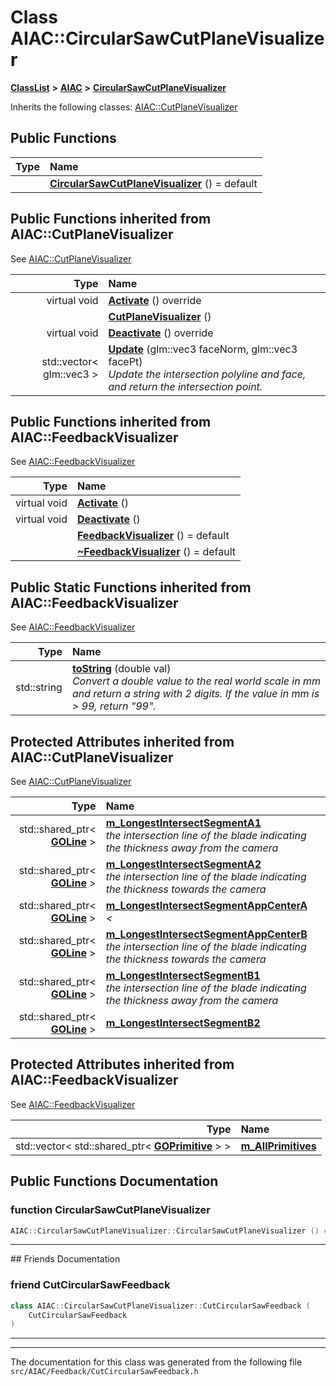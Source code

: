 

# Class AIAC::CircularSawCutPlaneVisualizer



[**ClassList**](annotated.md) **>** [**AIAC**](namespaceAIAC.md) **>** [**CircularSawCutPlaneVisualizer**](classAIAC_1_1CircularSawCutPlaneVisualizer.md)








Inherits the following classes: [AIAC::CutPlaneVisualizer](classAIAC_1_1CutPlaneVisualizer.md)










































































## Public Functions

| Type | Name |
| ---: | :--- |
|   | [**CircularSawCutPlaneVisualizer**](#function-circularsawcutplanevisualizer) () = default<br> |


## Public Functions inherited from AIAC::CutPlaneVisualizer

See [AIAC::CutPlaneVisualizer](classAIAC_1_1CutPlaneVisualizer.md)

| Type | Name |
| ---: | :--- |
| virtual void | [**Activate**](classAIAC_1_1CutPlaneVisualizer.md#function-activate) () override<br> |
|   | [**CutPlaneVisualizer**](classAIAC_1_1CutPlaneVisualizer.md#function-cutplanevisualizer) () <br> |
| virtual void | [**Deactivate**](classAIAC_1_1CutPlaneVisualizer.md#function-deactivate) () override<br> |
|  std::vector&lt; glm::vec3 &gt; | [**Update**](classAIAC_1_1CutPlaneVisualizer.md#function-update) (glm::vec3 faceNorm, glm::vec3 facePt) <br>_Update the intersection polyline and face, and return the intersection point._  |


## Public Functions inherited from AIAC::FeedbackVisualizer

See [AIAC::FeedbackVisualizer](classAIAC_1_1FeedbackVisualizer.md)

| Type | Name |
| ---: | :--- |
| virtual void | [**Activate**](classAIAC_1_1FeedbackVisualizer.md#function-activate) () <br> |
| virtual void | [**Deactivate**](classAIAC_1_1FeedbackVisualizer.md#function-deactivate) () <br> |
|   | [**FeedbackVisualizer**](classAIAC_1_1FeedbackVisualizer.md#function-feedbackvisualizer) () = default<br> |
|   | [**~FeedbackVisualizer**](classAIAC_1_1FeedbackVisualizer.md#function-feedbackvisualizer) () = default<br> |






## Public Static Functions inherited from AIAC::FeedbackVisualizer

See [AIAC::FeedbackVisualizer](classAIAC_1_1FeedbackVisualizer.md)

| Type | Name |
| ---: | :--- |
|  std::string | [**toString**](classAIAC_1_1FeedbackVisualizer.md#function-tostring) (double val) <br>_Convert a double value to the real world scale in mm and return a string with 2 digits. If the value in mm is &gt; 99, return "99"._  |
















## Protected Attributes inherited from AIAC::CutPlaneVisualizer

See [AIAC::CutPlaneVisualizer](classAIAC_1_1CutPlaneVisualizer.md)

| Type | Name |
| ---: | :--- |
|  std::shared\_ptr&lt; [**GOLine**](classAIAC_1_1GOLine.md) &gt; | [**m\_LongestIntersectSegmentA1**](classAIAC_1_1CutPlaneVisualizer.md#variable-m_longestintersectsegmenta1)  <br>_the intersection line of the blade indicating the thickness away from the camera_  |
|  std::shared\_ptr&lt; [**GOLine**](classAIAC_1_1GOLine.md) &gt; | [**m\_LongestIntersectSegmentA2**](classAIAC_1_1CutPlaneVisualizer.md#variable-m_longestintersectsegmenta2)  <br>_the intersection line of the blade indicating the thickness towards the camera_  |
|  std::shared\_ptr&lt; [**GOLine**](classAIAC_1_1GOLine.md) &gt; | [**m\_LongestIntersectSegmentAppCenterA**](classAIAC_1_1CutPlaneVisualizer.md#variable-m_longestintersectsegmentappcentera)  <br>_&lt;_  |
|  std::shared\_ptr&lt; [**GOLine**](classAIAC_1_1GOLine.md) &gt; | [**m\_LongestIntersectSegmentAppCenterB**](classAIAC_1_1CutPlaneVisualizer.md#variable-m_longestintersectsegmentappcenterb)  <br>_the intersection line of the blade indicating the thickness towards the camera_  |
|  std::shared\_ptr&lt; [**GOLine**](classAIAC_1_1GOLine.md) &gt; | [**m\_LongestIntersectSegmentB1**](classAIAC_1_1CutPlaneVisualizer.md#variable-m_longestintersectsegmentb1)  <br>_the intersection line of the blade indicating the thickness away from the camera_  |
|  std::shared\_ptr&lt; [**GOLine**](classAIAC_1_1GOLine.md) &gt; | [**m\_LongestIntersectSegmentB2**](classAIAC_1_1CutPlaneVisualizer.md#variable-m_longestintersectsegmentb2)  <br> |


## Protected Attributes inherited from AIAC::FeedbackVisualizer

See [AIAC::FeedbackVisualizer](classAIAC_1_1FeedbackVisualizer.md)

| Type | Name |
| ---: | :--- |
|  std::vector&lt; std::shared\_ptr&lt; [**GOPrimitive**](classAIAC_1_1GOPrimitive.md) &gt; &gt; | [**m\_AllPrimitives**](classAIAC_1_1FeedbackVisualizer.md#variable-m_allprimitives)  <br> |
























































## Public Functions Documentation




### function CircularSawCutPlaneVisualizer 

```C++
AIAC::CircularSawCutPlaneVisualizer::CircularSawCutPlaneVisualizer () = default
```




<hr>## Friends Documentation





### friend CutCircularSawFeedback 

```C++
class AIAC::CircularSawCutPlaneVisualizer::CutCircularSawFeedback (
    CutCircularSawFeedback
) 
```




<hr>

------------------------------
The documentation for this class was generated from the following file `src/AIAC/Feedback/CutCircularSawFeedback.h`

